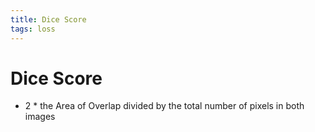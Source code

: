 ```yaml
---
title: Dice Score
tags: loss
---
```


# Dice Score
- 2 * the Area of Overlap divided by the total number of pixels in both images



























































































